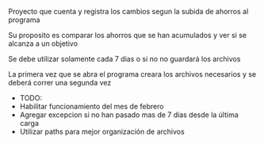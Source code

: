 Proyecto que cuenta y registra los cambios segun la subida de ahorros al programa

Su proposito es comparar los ahorros que se han acumulados y ver si se alcanza a un objetivo

Se debe utilizar solamente cada 7 dias o si no no guardará los archivos

La primera vez que se abra el programa creara los archivos necesarios y se deberá correr una segunda vez

- TODO:
- Habilitar funcionamiento del mes de febrero
- Agregar excepcion si no han pasado mas de 7 dias desde la última carga
- Utilizar paths para mejor organización de archivos
